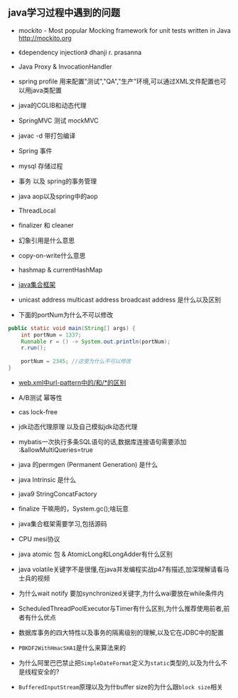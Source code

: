 ## java学习过程中遇到的问题

*	mockito - Most popular Mocking framework for unit tests written in Java http://mockito.org
*	《dependency injection》 dhanji r. prasanna 
*	Java Proxy & InvocationHandler
*	spring profile 用来配置"测试","QA","生产"环境,可以通过XML文件配置也可以用java类配置
*	java的CGLIB和动态代理
*	SpringMVC 测试 mockMVC
*	javac -d 带打包编译
*	Spring 事件
*	mysql 存储过程
*	事务 以及 spring的事务管理
* java aop以及spring中的aop
* ThreadLocal
* finalizer 和 cleaner
* 幻象引用是什么意思
* copy-on-write什么意思
* hashmap & currentHashMap
* [java集合框架](http://www.cnblogs.com/skywang12345/p/3323085.html)
* unicast address multicast address broadcast address 是什么以及区别

* 下面的portNum为什么不可以修改
```java
public static void main(String[] args) {
    int portNum = 1337;
    Runnable r = () -> System.out.println(portNum);
    r.run();
    
    portNum = 2345; //这里为什么不可以修改
}
```

* [web.xml中url-pattern中的/和/*的区别](https://stackoverflow.com/questions/4140448/difference-between-and-in-servlet-mapping-url-pattern)
* A/B测试  幂等性

* cas lock-free

* jdk动态代理原理 以及自己模拟jdk动态代理

* mybatis一次执行多条SQL语句的话,数据库连接语句需要添加 :&allowMultiQueries=true

* java 的permgen (Permanent Generation) 是什么	

* java Intrinsic 是什么

* java9 StringConcatFactory

* finalize 干嘛用的，System.gc();啥玩意

* java集合框架需要学习,包括源码

* CPU mesi协议

* java atomic 包 & AtomicLong和LongAdder有什么区别

* java volatile关键字不是很懂,在java并发编程实战p47有描述,加深理解请看马士兵的视频

* 为什么wait notify 要加synchronized关键字,为什么wai要放在while条件内

* ScheduledThreadPoolExecutor与Timer有什么区别,为什么推荐使用前者,前者有什么优点

* 数据库事务的四大特性以及事务的隔离级别的理解,以及它在JDBC中的配置
* `PBKDF2WithHmacSHA1`是什么来算法来的
* 为什么阿里巴巴禁止把`SimpleDateFormat`定义为`static`类型的,以及为什么不是线程安全的?
* `BufferedInputStream`原理以及为什buffer size的为什么跟`block size`相关
